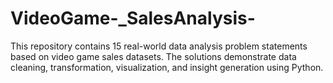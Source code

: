 # VideoGame-_SalesAnalysis-
This repository contains 15 real-world data analysis problem statements based on video game sales datasets. The solutions demonstrate data cleaning, transformation, visualization, and insight generation using Python.
